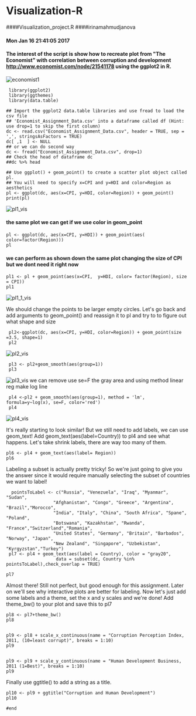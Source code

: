 # Visualization-R
####Visualization_project.R
####irinamahmudjanova
#### Mon Jan 16 21:41:05 2017
#### The interest of the script is show how to recreate plot from "The Economist" with correlation between corruption and development http://www.economist.com/node/21541178 using the ggplot2 in R.

![economist1](https://cloud.githubusercontent.com/assets/16123495/22446702/db68941e-e702-11e6-861b-8624e58a8483.png)
 
     library(ggplot2)
     library(ggthemes)
     library(data.table)

    ## Import the ggplot2 data.table libraries and use fread to load the csv file 
    ## 'Economist_Assignment_Data.csv' into a dataframe called df (Hint: use drop=1 to skip the first column)
    dc <- read.csv("Economist_Assignment_Data.csv", header = TRUE, sep = ',', stringsAsFactors = TRUE)  
    dc[ ,1  ] <- NULL
    ## or we can do second way
    dc <- fread("Economist_Assignment_Data.csv", drop=1)
    ## Check the head of dataframe dc
    ##dc %>% head

    ## Use ggplot() + geom_point() to create a scatter plot object called pl. 
    ## You will need to specify x=CPI and y=HDI and color=Region as aesthetics
    pl <- ggplot(dc, aes(x=CPI, y=HDI, color=Region)) + geom_point()
    print(pl)
![pl1_vis](https://cloud.githubusercontent.com/assets/16123495/22487231/6e04ac72-e7c1-11e6-95b9-7e1686333166.png)
 
#### the same plot we can get if we use color in geom_point
    pl <- ggplot(dc, aes(x=CPI, y=HDI)) + geom_point(aes( color=factor(Region)))
    pl
   
#### we can perform as shown down the same plot changing the size of CPI but we dont need it right now
    pl1 <- pl + geom_point(aes(x=CPI,  y=HDI, color= factor(Region), size = CPI))
    pl1
![pl1_1_vis](https://cloud.githubusercontent.com/assets/16123495/22528352/c6e7df3c-e887-11e6-924c-9f7a3d06889a.png)
 
 We should change the points to be larger empty circles. Let's go back and add arguments to geom_point() and reassign it to pl and try to to figure out what shape and size

     pl2<-ggplot(dc, aes(x=CPI, y=HDI, color=Region)) + geom_point(size =3.5, shape=1)
     pl2
![pl2_vis](https://cloud.githubusercontent.com/assets/16123495/22528358/c947e3c6-e887-11e6-9a82-85fce9df6c04.png)

     pl3 <- pl2+geom_smooth(aes(group=1))
     pl3
![pl3_vis](https://cloud.githubusercontent.com/assets/16123495/22528542/a4cd8aea-e888-11e6-98fa-59e4a74d4b46.png)
we can remove use se=F the gray area and using method linear reg make log line
     
     pl4 <-pl2 + geom_smooth(aes(group=1), method = 'lm', formula=y~log(x), se=F, color='red')
     pl4
![pl4_vis](https://cloud.githubusercontent.com/assets/16123495/22528360/cd3f3bf0-e887-11e6-9918-5d28f00dd456.png)

It's really starting to look similar! But we still need to add labels, we can 
use geom_text! Add geom_text(aes(label=Country)) to pl4 and see what happens. 
Let's take shrink labels, there are way too many of them.

    pl6 <- pl4 + geom_text(aes(label= Region))
    pl6


Labeling a subset is actually pretty tricky! So we're just going to give you the
answer since it would require manually selecting the subset of countries we 
want to label!

      pointsToLabel <- c("Russia", "Venezuela", "Iraq", "Myanmar", "Sudan",
                      "Afghanistan", "Congo", "Greece", "Argentina", "Brazil","Morocco",
                      "India", "Italy", "China", "South Africa", "Spane", "Poland",
                      "Botswana", "Kazakhstan", "Rwanda", "France","Switzerland","Romania",
                      "United States", "Germany", "Britain", "Barbados", "Norway", "Japan",
                      "New Zealand", "Singapore", "Uzbekistan", "Kyrgyzstan","Turkey")
     pl7 <- pl4 + geom_text(aes(label = Country), color = "gray20", 
                       data = subset(dc, Country %in% pointsToLabel),check_overlap = TRUE)

    pl7

Almost there! Still not perfect, but good enough for this assignment.
Later on we'll see why interactive plots are better for labeling. Now let's 
just add some labels and a theme, set the x and y scales and we're done!
Add theme_bw() to your plot and save this to pl7
    
    pl8 <- pl7+theme_bw()
    pl8


    pl9 <- pl8 + scale_x_continuous(name = "Corruption Perception Index, 2011, (10=least corrupt)", breaks = 1:10)
    pl9


    pl9 <- pl9 + scale_y_continuous(name = "Human Development Business, 2011 (1=Best)", breaks = 1:10)
    pl9

Finally use ggtitle() to add a string as a title.
 
    pl10 <- pl9 + ggtitle("Corruption and Human Development")
    pl10
    
    #end
